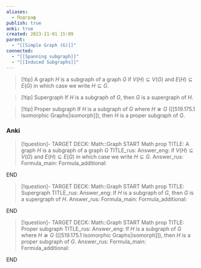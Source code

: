 ```yaml
---
aliases:
  - Подграф
publish: true
anki: true
created: 2023-11-01 15:09
parent:
  - "[[Simple Graph (G)]]"
connected:
  - "[[Spanning subgraph]]"
  - "[[Induced Subgraphs]]"
---
```


> [!tip] A graph $H$ is a subgraph of a graph $G$
if $V(H)⊆V(G)$ and $E(H)⊆E(G)$
in which case we write $H ⊆ G$.

> [!tip] Supergraph
If $H$ is a subgraph of $G$, then $G$ is a supergraph of $H$.

> [!tip] Proper subgraph
If $H$ is a subgraph of $G$ where $H\not\cong G$ ([[519.175.1 Isomorphic Graphs|isomorph]]), then $H$ is a proper subgraph of $G$.

### Anki
> [!question]-
TARGET DECK: Math::Graph
START
Math prop
TITLE: A graph $H$ is a subgraph of a graph $G$
TITLE_rus: 
Answer_eng: if $V(H)⊆V(G)$ and $E(H)⊆E(G)$
in which case we write $H ⊆ G$.
Answer_rus: 
Formula_main: 
Formula_additional:
<!--ID: 1699165738437-->
END

> [!question]-
TARGET DECK: Math::Graph
START
Math prop
TITLE: Supergraph
TITLE_rus: 
Answer_eng: If $H$ is a subgraph of $G$, then $G$ is a supergraph of $H$.
Answer_rus: 
Formula_main: 
Formula_additional:
<!--ID: 1699165738456-->
END

> [!question]-
TARGET DECK: Math::Graph
START
Math prop
TITLE: Proper subgraph
TITLE_rus: 
Answer_eng: If $H$ is a subgraph of $G$ where $H\not\cong G$ ([[519.175.1 Isomorphic Graphs|isomorph]]), then $H$ is a proper subgraph of $G$.
Answer_rus: 
Formula_main: 
Formula_additional:
<!--ID: 1699165738466-->
END





